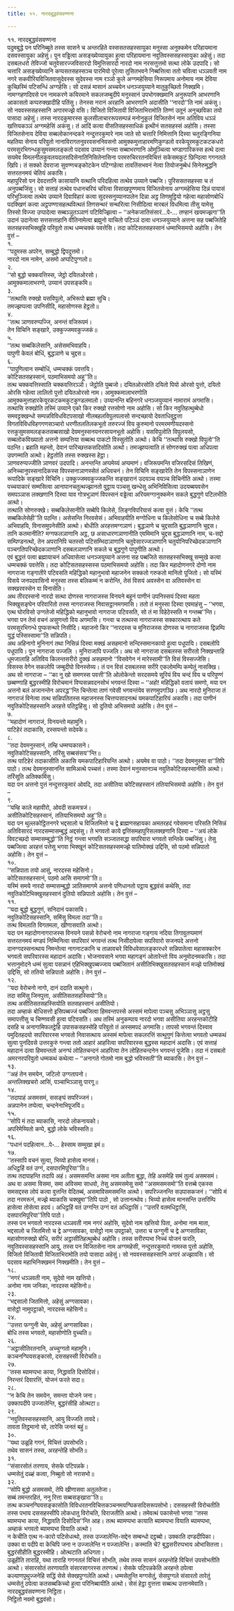 ```yaml
---
title: ११. नारदबुद्धवंसवण्णना

---
```

११. नारदबुद्धवंसवण्णना  
पदुमबुद्धे पन परिनिब्बुते तस्स सासने च अन्तरहिते वस्ससतसहस्सायुका मनुस्सा अनुक्कमेन परिहायमाना दसवस्सायुका अहेसुं। पुन वड्ढित्वा असङ्ख्येय्यायुका हुत्वा परिहायमाना नवुतिवस्ससहस्सायुका अहेसुं। तदा दसबलधरो तेविज्जो चतुवेसारज्जविसारदो विमुत्तिसारदो नारदो नाम नरसत्तुत्तमो सत्था लोके उदपादि। सो चत्तारि असङ्ख्येय्यानि कप्पसतसहस्सञ्च पारमियो पूरेत्वा तुसितभवने निब्बत्तित्वा ततो चवित्वा धञ्ञवती नाम नगरे सकवीरियविजितवासुदेवस्स सुदेवस्स नाम रञ्ञो कुले अग्गमहेसिया निरूपमाय अनोमाय नाम देविया कुच्छिस्मिं पटिसन्धिं अग्गहेसि। सो दसन्नं मासानं अच्चयेन धनञ्जयुय्याने मातुकुच्छितो निक्खमि। नामग्गहणदिवसे पन नामकरणे कयिरमाने सकलजम्बुदीपे मनुस्सानं उपभोगक्खमानि अनुरूपानि आभरणानि आकासतो कप्परुक्खादीहि पतिंसु। तेनस्स नरानं अरहानि आभरणानि अदासीति ‘‘नारदो’’ति नामं अकंसु।  
सो नववस्ससहस्सानि अगारमज्झे वसि। विजितो विजितावी विजिताभिरामोति तिण्णं उतूनं अनुच्छविका तयो पासादा अहेसुं। तस्स नारदकुमारस्स कुलसीलाचाररूपसम्पन्नं मनोनुकूलं विजितसेनं नाम अतिविय धञ्ञं खत्तियकञ्ञं अग्गमहेसिं अकंसु। तं आदिं कत्वा वीसतिसहस्साधिकं इत्थीनं सतसहस्सं अहोसि। तस्सा विजितसेनाय देविया सब्बलोकानन्दकरे नन्दुत्तरकुमारे नाम जाते सो चत्तारि निमित्तानि दिस्वा चतुरङ्गिनिया महतिया सेनाय परिवुतो नानाविरागतनुवरवसननिवसनो आमुक्कमुत्ताहारमणिकुण्डलो वरकेयूरमकुटकटकधरो परमसुरभिगन्धकुसुमसमलङ्कतो पदसाव उय्यानं गन्त्वा सब्बाभरणानि ओमुञ्चित्वा भण्डागारिकस्स हत्थे दत्वा सयमेव विमलनीलकुवलयदलसदिसेनातिनिसितेनासिना परमरुचिररतनविचित्तं सकेसमकुटं छिन्दित्वा गगनतले खिपि। तं सक्को देवराजा सुवण्णचङ्कोटकेन पटिग्गहेत्वा तावतिंसभवनं नेत्वा तियोजनुब्बेधं सिनेरुमुद्धनि सत्तरतनमयं चेतियं अकासि।  
महापुरिसो पन देवदत्तानि कासायानि वत्थानि परिदहित्वा तत्थेव उय्याने पब्बजि। पुरिससतसहस्सा च तं अनुपब्बजिंसु। सो सत्ताहं तत्थेव पधानचरियं चरित्वा विसाखपुण्णमाय विजितसेनाय अग्गमहेसिया दिन्नं पायासं परिभुञ्जित्वा तत्थेव उय्याने दिवाविहारं कत्वा सुदस्सनुय्यानपालेन दिन्ना अट्ठ तिणमुट्ठियो गहेत्वा महासोणबोधिं पदक्खिणं कत्वा अट्ठपण्णासहत्थवित्थतं तिणसन्थरं सन्थरित्वा निसीदित्वा मारबलं विधमित्वा तीसु यामेसु तिस्सो विज्जा उप्पादेत्वा सब्बञ्ञुतञ्ञाणं पटिविज्झित्वा – ‘‘अनेकजातिसंसारं…पे॰… तण्हानं खयमज्झगा’’ति उदानं उदानेत्वा सत्तसत्ताहानि वीतिनामेत्वा ब्रह्मुनो याचितो पटिञ्ञं दत्वा धनञ्जयुय्याने अत्तना सह पब्बजितेहि सतसहस्सभिक्खूहि परिवुतो तत्थ धम्मचक्कं पवत्तेसि। तदा कोटिसतसहस्सानं धम्माभिसमयो अहोसि। तेन वुत्तं –  
१.  
‘‘पदुमस्स अपरेन, सम्बुद्धो द्विपदुत्तमो।  
नारदो नाम नामेन, असमो अप्पटिपुग्गलो॥  
२.  
‘‘सो बुद्धो चक्कवत्तिस्स, जेट्ठो दयितओरसो।  
आमुक्कमालाभरणो, उय्यानं उपसङ्कमि॥  
३.  
‘‘तत्थासि रुक्खो यसविपुलो, अभिरूपो ब्रह्मा सुचि।  
तमज्झप्पत्वा उपनिसीदि, महासोणस्स हेट्ठतो॥  
४.  
‘‘तत्थ ञाणवरुप्पज्जि, अनन्तं वजिरूपमं।  
तेन विचिनि सङ्खारे, उक्कुज्जमवकुज्जकं॥  
५.  
‘‘तत्थ सब्बकिलेसानि, असेसमभिवाहयि।  
पापुणी केवलं बोधिं, बुद्धञाणे च चुद्दस॥  
६.  
‘‘पापुणित्वान सम्बोधिं, धम्मचक्कं पवत्तयि।  
कोटिसतसहस्सानं, पठमाभिसमयो अहू’’ति॥  
तत्थ चक्कवत्तिस्साति चक्कवत्तिरञ्ञो। जेट्ठोति पुब्बजो। दयितओरसोति दयितो पियो ओरसो पुत्तो, दयितो ओरसि गहेत्वा लालितो पुत्तो दयितओरसो नाम। आमुक्कमालाभरणोति आमुक्कमुत्ताहारकेयूरकटकमकुटकुण्डलमालो। उय्यानन्ति बहिनगरे धनञ्जयुय्यानं नामारामं अगमासि।  
तत्थासि रुक्खोति तस्मिं उय्याने एको किर रुक्खो रत्तसोणो नाम अहोसि। सो किर नवुतिहत्थुब्बेधो समवट्टक्खन्धो सम्पन्नविविधविटपसाखो नीलबहलविपुलपलासो सन्दच्छायो देवताधिवुट्ठत्ता विगतविविधविहगगणसञ्चारो धरणीतलतिलकभूतो तरुरज्जं विय कुरुमानो परमरमणीयदस्सनो रत्तकुसुमसमलङ्कतसब्बसाखो देवमनुस्सनयनरसायनभूतो अहोसि। यसविपुलोति विपुलयसो, सब्बलोकविख्यातो अत्तनो सम्पत्तिया सब्बत्थ पाकटो विस्सुतोति अत्थो। केचि ‘‘तत्थासि रुक्खो विपुलो’’ति पठन्ति। ब्रहाति महन्तो, देवानं पारिच्छत्तकसदिसोति अत्थो। तमज्झप्पत्वाति तं सोणरुक्खं पत्वा अधिपत्वा उपगम्माति अत्थो। हेट्ठतोति तस्स रुक्खस्स हेट्ठा।  
ञाणवरुप्पज्जीति ञाणवरं उदपादि। अनन्तन्ति अप्पमेय्यं अप्पमाणं। वजिरूपमन्ति वजिरसदिसं तिखिणं, अनिच्चानुपस्सनादिकस्स विपस्सनाञाणस्सेतं अधिवचनं। तेन विचिनि सङ्खारेति तेन विपस्सनाञाणेन रूपादिके सङ्खारे विचिनि। उक्कुज्जमवकुज्जकन्ति सङ्खारानं उदयञ्च वयञ्च विचिनीति अत्थो। तस्मा पच्चयाकारं सम्मसित्वा आनापानचतुत्थज्झानतो वुट्ठाय पञ्चसु खन्धेसु अभिनिविसित्वा उदयब्बयवसेन समपञ्ञास लक्खणानि दिस्वा याव गोत्रभुञाणं विपस्सनं वड्ढेत्वा अरियमग्गानुक्कमेन सकले बुद्धगुणे पटिलभीति अत्थो।  
तत्थाति सोणरुक्खे। सब्बकिलेसानीति सब्बेपि किलेसे, लिङ्गविपरियासं कत्वा वुत्तं। केचि ‘‘तत्थ सब्बकिलेसेही’’ति पठन्ति। असेसन्ति निरवसेसं। अभिवाहयीति मग्गोधिना च किलेसोधिना च सब्बे किलेसे अभिवाहयि, विनासमुपनेसीति अत्थो। बोधीति अरहत्तमग्गञाणं। बुद्धञाणे च चुद्दसाति बुद्धञाणानि चुद्दस। तानि कतमानीति? मग्गफलञाणानि अट्ठ, छ असाधारणञाणानीति एवमिमानि चुद्दस बुद्धञाणानि नाम, च-सद्दो सम्पिण्डनत्थो, तेन अपरानिपि चतस्सो पटिसम्भिदाञाणानि चतुवेसारज्जञाणानि चतुयोनिपरिच्छेदकञाणानि पञ्चगतिपरिच्छेदकञाणानि दसबलञाणानि सकले च बुद्धगुणे पापुणीति अत्थो।  
एवं बुद्धत्तं पत्वा ब्रह्मायाचनं अधिवासेत्वा धनञ्जयुय्याने अत्तना सह पब्बजिते सतसहस्सभिक्खू सम्मुखे कत्वा धम्मचक्कं पवत्तेसि। तदा कोटिसतसहस्सस्स पठमाभिसमयो अहोसि। तदा किर महादोणनगरे दोणो नाम नागराजा गङ्गातीरे पटिवसति महिद्धिको महानुभावो महाजनेन सक्कतो गरुकतो मानितो पूजितो। सो यस्मिं विसये जनपदवासिनो मनुस्सा तस्स बलिकम्मं न करोन्ति, तेसं विसयं अवस्सेन वा अतिवस्सेन वा सक्खरवस्सेन वा विनासेति।  
अथ तीरदस्सनो नारदो सत्था दोणस्स नागराजस्स विनयने बहूनं पाणीनं उपनिस्सयं दिस्वा महता भिक्खुसङ्घेन परिवारितो तस्स नागराजस्स निवासट्ठानमगमासि। ततो तं मनुस्सा दिस्वा एवमाहंसु – ‘‘भगवा, एत्थ घोरविसो उग्गतेजो महिद्धिको महानुभावो नागराजा पटिवसति, सो तं मा विहेठेस्सति न गन्तब्ब’’न्ति। भगवा पन तेसं वचनं असुणन्तो विय अगमासि। गन्त्वा च तत्थस्स नागराजस्स सक्कारत्थाय कते परमसुरभिगन्धे पुप्फसन्थरे निसीदि। महाजनो किर ‘‘नारदस्स च मुनिराजस्स दोणस्स च नागराजस्स द्विन्नम्पि युद्धं पस्सिस्सामा’’ति सन्निपति।  
अथ अहिनागो मुनिनागं तथा निसिन्नं दिस्वा मक्खं असहमानो सन्दिस्समानकायो हुत्वा पधूपायि। दसबलोपि पधूपायि। पुन नागराजा पज्जलि । मुनिराजापि पज्जलि। अथ सो नागराजा दसबलस्स सरीरतो निक्खन्ताहि धूमजालाहि अतिविय किलन्तसरीरो दुक्खं असहमानो ‘‘विसवेगेन नं मारेस्सामी’’ति विसं विस्सज्जेसि। विसस्स वेगेन सकलोपि जम्बुदीपो विनस्सेय्य। तं पन विसं दसबलस्स सरीरे एकलोमम्पि कम्पेतुं नासक्खि। अथ सो नागराजा – ‘‘का नु खो समणस्स पवत्ती’’ति ओलोकेन्तो सरदसमये सूरियं विय चन्दं विय च परिपुण्णं छब्बण्णाहि बुद्धरस्मीहि विरोचमानं विप्पसन्नवदनसोभं भगवन्तं दिस्वा – ‘‘अहो! महिद्धिको वतायं समणो, मया पन अत्तनो बलं अजानन्तेन अपरद्ध’’न्ति चिन्तेत्वा ताणं गवेसी भगवन्तंयेव सरणमुपगञ्छि। अथ नारदो मुनिराजा तं नागराजं विनेत्वा तत्थ सन्निपतितस्स महाजनस्स चित्तप्पसादनत्थं यमकपाटिहारियं अकासि। तदा पाणीनं नवुतिकोटिसहस्सानि अरहत्ते पतिट्ठहिंसु। सो दुतियो अभिसमयो अहोसि। तेन वुत्तं –  
७.  
‘‘महादोणं नागराजं, विनयन्तो महामुनि।  
पाटिहेरं तदाकासि, दस्सयन्तो सदेवके॥  
८.  
‘‘तदा देवमनुस्सानं, तम्हि धम्मप्पकासने।  
नवुतिकोटिसहस्सानि, तरिंसु सब्बसंसय’’न्ति॥  
तत्थ पाटिहेरं तदाकासीति अकासि यमकपाटिहारियन्ति अत्थो। अयमेव वा पाठो। ‘‘तदा देवमनुस्सा वा’’तिपि पाठो। तत्थ देवमनुस्सानन्ति सामिअत्थे पच्चत्तं। तस्मा देवानं मनुस्सानञ्च नवुतिकोटिसहस्सानीति अत्थो। तरिंसूति अतिक्कमिंसु।  
यदा पन अत्तनो पुत्तं नन्दुत्तरकुमारं ओवदि, तदा असीतिया कोटिसहस्सानं ततियाभिसमयो अहोसि। तेन वुत्तं –  
९.  
‘‘यम्हि काले महावीरो, ओवदी सकमत्रजं।  
असीतिकोटिसहस्सानं, ततियाभिसमयो अहू’’ति॥  
यदा पन थुल्लकोट्ठितनगरे भद्दसालो च विजितमित्तो च द्वे ब्राह्मणसहायका अमतरहदं गवेसमाना परिसति निसिन्नं अतिविसारदं नारदसम्मासम्बुद्धं अद्दसंसु। ते भगवतो काये द्वत्तिंसमहापुरिसलक्खणानि दिस्वा – ‘‘अयं लोके विवटच्छदो सम्मासम्बुद्धो’’ति निट्ठं गन्त्वा भगवति सञ्जातसद्धा सपरिवारा भगवतो सन्तिके पब्बजिंसु। तेसु पब्बजित्वा अरहत्तं पत्तेसु भगवा भिक्खूनं कोटिसतसहस्समज्झे पातिमोक्खं उद्दिसि, सो पठमो सन्निपातो अहोसि। तेन वुत्तं –  
१०.  
‘‘सन्निपाता तयो आसुं, नारदस्स महेसिनो।  
कोटिसतसहस्सानं, पठमो आसि समागमो’’ति॥  
यस्मिं समये नारदो सम्मासम्बुद्धो ञातिसमागमे अत्तनो पणिधानतो पट्ठाय बुद्धवंसं कथेसि, तदा नवुतिकोटिभिक्खुसहस्सानं दुतियो सन्निपातो अहोसि। तेन वुत्तं –  
११.  
‘‘यदा बुद्धो बुद्धगुणं, सनिदानं पकासयि।  
नवुतिकोटिसहस्सानि, समिंसु विमला तदा’’ति॥  
तत्थ विमलाति विगतमला, खीणासवाति अत्थो।  
यदा पन महादोणनागराजस्स विनयने पसन्नो वेरोचनो नाम नागराजा गङ्गाय नदिया तिगावुतप्पमाणं सत्तरतनमयं मण्डपं निम्मिनित्वा सपरिवारं भगवन्तं तत्थ निसीदापेत्वा सपरिवारो सजनपदे अत्तनो दानग्गदस्सनत्थाय निमन्तेत्वा नागनाटकानि च ताळावचरे विविधवेसालङ्कारधरे सन्निपातेत्वा महासक्कारेन भगवतो सपरिवारस्स महादानं अदासि। भोजनावसाने भगवा महागङ्गं ओतारेन्तो विय अनुमोदनमकासि। तदा भत्तानुमोदने धम्मं सुत्वा पसन्नानं एहिभिक्खुपब्बज्जाय पब्बजितानं असीतिभिक्खुसतसहस्सानं मज्झे पातिमोक्खं उद्दिसि, सो ततियो सन्निपातो अहोसि। तेन वुत्तं –  
१२.  
‘‘यदा वेरोचनो नागो, दानं ददाति सत्थुनो।  
तदा समिंसु जिनपुत्ता, असीतिसतसहस्सियो’’ति॥  
तत्थ असीतिसतसहस्सियोति सतसहस्सानं असीतियो।  
तदा अम्हाकं बोधिसत्तो इसिपब्बज्जं पब्बजित्वा हिमवन्तपस्से अस्समं मापेत्वा पञ्चसु अभिञ्ञासु अट्ठसु समापत्तीसु च चिण्णवसी हुत्वा पटिवसति। अथ तस्मिं अनुकम्पाय नारदो भगवा असीतिया अरहन्तकोटीहि दसहि च अनागामिफलट्ठेहि उपासकसहस्सेहि परिवुतो तं अस्समपदं अगमासि। तापसो भगवन्तं दिस्वाव पमुदितहदयो सपरिवारस्स भगवतो निवासत्थाय अस्समं मापेत्वा सकलरत्तिं सत्थुगुणं कित्तेत्वा भगवतो धम्मकथं सुत्वा पुनदिवसे उत्तरकुरुं गन्त्वा ततो आहारं आहरित्वा सपरिवारस्स बुद्धस्स महादानं अदासि। एवं सत्ताहं महादानं दत्वा हिमवन्ततो अनग्घं लोहितचन्दनं आहरित्वा तेन लोहितचन्दनेन भगवन्तं पूजेसि। तदा नं दसबलो अमरनरपरिवुतो धम्मकथं कथेत्वा – ‘‘अनागते गोतमो नाम बुद्धो भविस्सती’’ति ब्याकासि। तेन वुत्तं –  
१३.  
‘‘अहं तेन समयेन, जटिलो उग्गतापनो।  
अन्तलिक्खचरो आसिं, पञ्चाभिञ्ञासु पारगू॥  
१४.  
‘‘तदापाहं असमसमं, ससङ्घं सपरिज्जनं।  
अन्नपानेन तप्पेत्वा, चन्दनेनाभिपूजयिं॥  
१५.  
‘‘सोपि मं तदा ब्याकासि, नारदो लोकनायको।  
अपरिमेय्यितो कप्पे, बुद्धो लोके भविस्सति॥  
१६.  
‘‘पधानं पदहित्वान…पे॰… हेस्साम सम्मुखा इमं॥  
१७.  
‘‘तस्सापि वचनं सुत्वा, भिय्यो हासेत्व मानसं।  
अधिट्ठहिं वतं उग्गं, दसपारमिपूरिया’’ति॥  
तत्थ तदापाहन्ति तदापि अहं। असमसमन्ति असमा नाम अतीता बुद्धा, तेहि असमेहि समं तुल्यं असमसमं। अथ वा असमा विसमा, समा अविसमा साधवो, तेसु असमसमेसु समो ‘‘असमसमसमो’’ति वत्तब्बे एकस्स समसद्दस्स लोपं कत्वा वुत्तन्ति वेदितब्बं, असमाविसमसमन्ति अत्थो। सपरिज्जनन्ति सउपासकजनं। ‘‘सोपि मं तदा नरमरूनं, मज्झे ब्याकासि चक्खुमा’’तिपि पाठो , सो उत्तानत्थोव। भिय्यो हासेत्व मानसन्ति उत्तरिम्पि हासेत्वा तोसेत्वा हदयं। अधिट्ठहिं वतं उग्गन्ति उग्गं वतं अधिट्ठासिं। ‘‘उत्तरिं वतमधिट्ठासिं, दसपारमिपूरिया’’तिपि पाठो।  
तस्स पन भगवतो नारदस्स धञ्ञवती नाम नगरं अहोसि, सुदेवो नाम खत्तियो पिता, अनोमा नाम माता, भद्दसालो च जितमित्तो च द्वे अग्गसावका, वासेट्ठो नाम उपट्ठाको, उत्तरा च फग्गुनी च द्वे अग्गसाविका, महासोणरुक्खो बोधि, सरीरं अट्ठासीतिहत्थुब्बेधं अहोसि। तस्स सरीरप्पभा निच्चं योजनं फरति, नवुतिवस्ससहस्सानि आयु, तस्स पन विजितसेना नाम अग्गमहेसी, नन्दुत्तरकुमारो नामस्स पुत्तो अहोसि, विजितो विजितावी विजिताभिरामोति तयो पासादा अहेसुं। सो नववस्ससहस्सानि अगारं अज्झावसि। सो पदसाव महाभिनिक्खमनं निक्खमीति। तेन वुत्तं –  
१८.  
‘‘नगरं धञ्ञवती नाम, सुदेवो नाम खत्तियो।  
अनोमा नाम जनिका, नारदस्स महेसिनो॥  
२३.  
‘‘भद्दसालो जितमित्तो, अहेसुं अग्गसावका।  
वासेट्ठो नामुपट्ठाको, नारदस्स महेसिनो॥  
२४.  
‘‘उत्तरा फग्गुनी चेव, अहेसुं अग्गसाविका।  
बोधि तस्स भगवतो, महासोणोति वुच्चति॥  
२६.  
‘‘अट्ठासीतिरतनानि, अच्चुग्गतो महामुनि।  
कञ्चनग्घियसङ्कासो, दससहस्सी विरोचति॥  
२७.  
‘‘तस्स ब्यामप्पभा काया, निद्धावति दिसोदिसं।  
निरन्तरं दिवारत्तिं, योजनं फरते सदा॥  
२८.  
‘‘न केचि तेन समयेन, समन्ता योजने जना।  
उक्कापदीपे उज्जालेन्ति, बुद्धरंसीहि ओत्थटा॥  
२९.  
‘‘नवुतिवस्ससहस्सानि, आयु विज्जति तावदे।  
तावता तिट्ठमानो सो, तारेसि जनतं बहुं॥  
३०.  
‘‘यथा उळूहि गगनं, विचित्तं उपसोभति।  
तथेव सासनं तस्स, अरहन्तेहि सोभति॥  
३१.  
‘‘संसारसोतं तरणाय, सेसके पटिपन्नके।  
धम्मसेतुं दळ्हं कत्वा, निब्बुतो सो नरासभो॥  
३२.  
‘‘सोपि बुद्धो असमसमो, तेपि खीणासवा अतुलतेजा।  
सब्बं तमन्तरहितं, ननु रित्ता सब्बसङ्खारा’’ति॥  
तत्थ कञ्चनग्घियसङ्कासोति विविधरतनविचित्तकञ्चनमयग्घिकसदिसरूपसोभो। दससहस्सी विरोचतीति तस्स पभाय दससहस्सीपि लोकधातु विरोचति, विराजतीति अत्थो। तमेवत्थं पकासेन्तो भगवा ‘‘तस्स ब्यामप्पभा काया, निद्धावति दिसोदिस’’न्ति आह। तत्थ ब्यामप्पभा कायाति ब्यामप्पभा वियाति ब्यामप्पभा, अम्हाकं भगवतो ब्यामप्पभा वियाति अत्थो।  
न केचीति एत्थ न-कारो पटिसेधत्थो, तस्स उज्जालेन्ति-सद्देन सम्बन्धो दट्ठब्बो। उक्काति दण्डदीपिका। उक्का वा पदीपे वा केचिपि जना न उज्जालेन्ति न पज्जालेन्ति। कस्माति चे? बुद्धसरीरप्पभाय ओभासितत्ता। बुद्धरंसीहीति बुद्धरस्मीहि। ओत्थटाति अधिगता।  
उळूहीति ताराहि, यथा ताराहि गगनतलं विचित्तं सोभति, तथेव तस्स सासनं अरहन्तेहि विचित्तं उपसोभतीति अत्थो। संसारसोतं तरणायाति संसारसागरस्स तरणत्थं। सेसके पटिपन्नकेति अरहन्ते ठपेत्वा कल्याणपुथुज्जनेहि सद्धिं सेसे सेक्खपुग्गलेति अत्थो। धम्मसेतुन्ति मग्गसेतुं, सेसपुग्गले संसारतो तारेतुं धम्मसेतुं ठपेत्वा कतसब्बकिच्चो हुत्वा परिनिब्बायीति अत्थो। सेसं हेट्ठा वुत्तत्ता सब्बत्थ उत्तानमेवाति।  
नारदबुद्धवंसवण्णना निट्ठिता।  
निट्ठितो नवमो बुद्धवंसो।  
